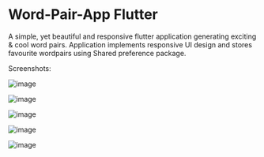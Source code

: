 # Word-Pair-App Flutter

A simple, yet beautiful and responsive flutter application generating exciting & cool word pairs. Application implements responsive UI design and stores favourite wordpairs using Shared preference package.

Screenshots:

![image](https://github.com/ZARRAR-1/Flutter-Wordpair-App/assets/106697920/6be23935-8ae5-43d7-ac13-b9aaa286e238)

![image](https://github.com/ZARRAR-1/Flutter-Wordpair-App/assets/106697920/780974f9-4d16-48e6-8de3-d1be6d531ff5)

![image](https://github.com/ZARRAR-1/Flutter-Wordpair-App/assets/106697920/4844cc73-c38c-42b5-9892-a9de951971ca)

![image](https://github.com/ZARRAR-1/Flutter-Wordpair-App/assets/106697920/9306918e-0c61-44a2-a4c2-8c4126499e63)

![image](https://github.com/ZARRAR-1/Flutter-Wordpair-App/assets/106697920/08decf40-4dc7-4087-b914-e3d505704c51)
